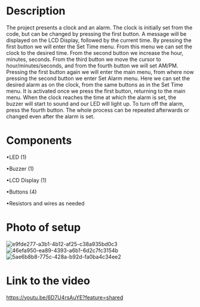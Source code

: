 # Description

The project presents a clock and an alarm. The clock is initially set from the code, but can be changed by pressing the first button. A message will be displayed on the LCD Display, followed by the current time. By pressing the first button we will enter the Set Time menu. 
From this menu we can set the clock to the desired time. From the second button we increase the hour, minutes, seconds.
From the third button we move the cursor to hour/minutes/seconds, and from the fourth button we will set AM/PM.
Pressing the first button again we will enter the main menu, from where now pressing the second button we enter Set Alarm menu.
Here we can set the desired alarm as on the clock, from the same buttons as in the Set Time menu.
It is activated once we press the first button, returning to the main menu.
When the clock reaches the time at which the alarm is set, the buzzer will start to sound and our LED will light up. To turn off the alarm, press the fourth button.
The whole process can be repeated afterwards or changed even after the alarm is set.

# Components

•LED (1)

•Buzzer (1)

•LCD Display (1)

•Buttons (4)

•Resistors and wires as needed

 # Photo of setup 
 
![e9fde277-a3b1-4b12-af25-c38a935bd0c3](https://github.com/Ramona23serban/IntroductionToRobotics/assets/116956079/f09474eb-de9b-4377-be43-a38f26376238)
![46efa950-ea89-4393-a6b1-6d2c7fc3154b](https://github.com/Ramona23serban/IntroductionToRobotics/assets/116956079/07951b7b-23cd-414b-81a1-8d35140d69c7)
![5ae6b8b8-775c-428a-b92d-fa0ba4c34ee2](https://github.com/Ramona23serban/IntroductionToRobotics/assets/116956079/7fe6dffe-9f39-4e00-ae4a-119892474858)

 # Link to the video 

https://youtu.be/6D7U4rsAuYE?feature=shared
